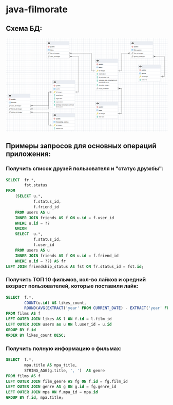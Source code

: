 # java-filmorate

## Схема БД:
![Screenshot](filmorate-diagram.png)

## Примеры запросов для основных операций приложения:

### Получить список друзей пользователя и "статус дружбы":
```sql
SELECT  fr.*, 
		fst.status 
FROM
	(SELECT u.*, 
			f.status_id,
			f.friend_id
	FROM users AS u
	INNER JOIN friends AS f ON u.id = f.user_id
	WHERE u.id = ??
	UNION
	SELECT  u.*, 
			f.status_id,
			f.user_id
	FROM users AS u
	INNER JOIN friends AS f ON u.id = f.friend_id
	WHERE u.id = ??) AS fr
LEFT JOIN friendship_status AS fst ON fr.status_id = fst.id;
```

### Получить ТОП 10 фильмов, кол-во лайков и средний возраст пользователей, которые поставили лайк:
```sql
SELECT  f.*, 
        COUNT(u.id) AS likes_count,
		ROUND(AVG(EXTRACT('year' FROM CURRENT_DATE) - EXTRACT('year' FROM u.birthday))) AS avg_age
FROM films AS f
LEFT OUTER JOIN likes AS l ON f.id = l.film_id
LEFT OUTER JOIN users as u ON l.user_id = u.id
GROUP BY f.id
ORDER BY likes_count DESC;
```

### Получить полную информацию о фильмах:
```sql
SELECT  f.*, 
        mpa.title AS mpa_title, 
        STRING_AGG(g.title, ', ')  AS genre
FROM films AS f
LEFT OUTER JOIN film_genre AS fg ON f.id = fg.film_id
LEFT OUTER JOIN genre AS g ON g.id = fg.genre_id
LEFT OUTER JOIN mpa ON f.mpa_id = mpa.id
GROUP BY f.id, mpa.title;
```